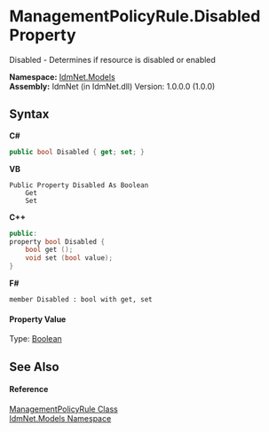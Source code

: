 # ManagementPolicyRule.Disabled Property 
 

Disabled - Determines if resource is disabled or enabled

**Namespace:**&nbsp;<a href="N_IdmNet_Models">IdmNet.Models</a><br />**Assembly:**&nbsp;IdmNet (in IdmNet.dll) Version: 1.0.0.0 (1.0.0)

## Syntax

**C#**<br />
``` C#
public bool Disabled { get; set; }
```

**VB**<br />
``` VB
Public Property Disabled As Boolean
	Get
	Set
```

**C++**<br />
``` C++
public:
property bool Disabled {
	bool get ();
	void set (bool value);
}
```

**F#**<br />
``` F#
member Disabled : bool with get, set

```


#### Property Value
Type: <a href="http://msdn2.microsoft.com/en-us/library/a28wyd50" target="_blank">Boolean</a>

## See Also


#### Reference
<a href="T_IdmNet_Models_ManagementPolicyRule">ManagementPolicyRule Class</a><br /><a href="N_IdmNet_Models">IdmNet.Models Namespace</a><br />